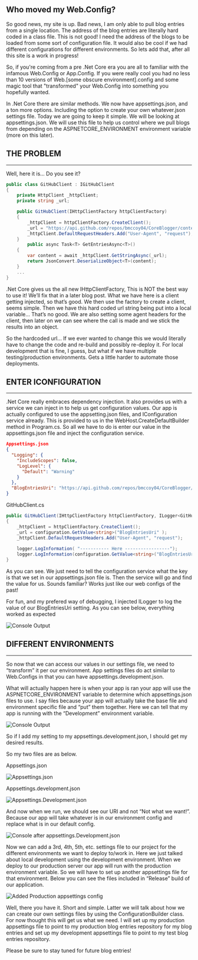 
<!---
    ::::
    ::  Author: Bryan McCoy
    ::  Title: Who moved my Web.Config?
    ::  Date: 1/20/2019
    ::  Tags: How to, Configuration, .Net Core
    ::  Live: Yes
    ::::
--->
## Who moved my Web.Config?

So good news, my site is up.  Bad news, I am only able to pull blog entries from a single location.  The address of the blog entries are literally hard coded in a class file.  This is not good!  I need the address of the blogs to be loaded from some sort of configuration file.  It would also be cool if we had different configurations for different environments.  So lets add that, after all this site is a work in progress!

So, if you're coming from a pre .Net Core era you are all to familiar with the infamous Web.Config or App.Config.  If you were really cool you had no less than 10 versions of Web.[some obscure environment].config and some magic tool that "transformed" your Web.Config into something you hopefully wanted.  

In .Net Core there are similar methods.  We now have appsettings.json, and a ton more options.  Including the option to create your own whatever.json settings file.  Today we are going to keep it simple.  We will be looking at appsettings.json.  We will use this file to help us control where we pull blogs from depending on the ASPNETCORE_ENVIRONMENT environment variable (more on this later). 
<!--- End Preview --->

## THE PROBLEM
---
Well, here it is… Do you see it?
``` c#
public class GitHubClient : IGitHubClient
{
    private HttpClient _httpClient;
    private string _url;

    public GitHubClient(IHttpClientFactory httpClientFactory)
    {
        _httpClient = httpClientFactory.CreateClient();
        _url = "https://api.github.com/repos/bmccoy04/CoreBlogger/contents/BlogEntries/"; 
        _httpClient.DefaultRequestHeaders.Add("User-Agent", "request");
    }
        public async Task<T> GetEntriesAsync<T>()
    {
        var content = await _httpClient.GetStringAsync(_url);                
        return JsonConvert.DeserializeObject<T>(content);
    }
    ...
}
```

.Net Core gives us the all new IHttpClientFactory,  This is NOT the best way to use it! We’ll fix that in a later blog post.  What we have here is a client getting injected, so that’s good.  We then use the factory to create a client, seems simple.  Then we have this hard coded url string being put into a local variable... That’s no good.  We are also setting some agent headers for the client, then later on we can see where the call is made and we stick the results into an object.

So the hardcoded url... If we ever wanted to change this we would literally have to change the code and re-build and possibly re-deploy it.  For local development that is fine, I guess, but what if we have multiple testing/production environments.  Gets a little harder to automate those deployments.


## ENTER ICONFIGURATION
---
.Net Core really embraces dependency injection.  It also provides us with a service we can inject in to help us get configuration values.  Our app is actually configured to use the appsetting.json files, and IConfiguration service already.  This is provided to us in the WebHost.CreateDefaultBuilder method in Program.cs.  So all we have to do is enter our value in the appsettings.json file and inject the configuration service.

``` json
Appsettings.json
{
  "Logging": {
    "IncludeScopes": false,
    "LogLevel": {
      "Default": "Warning"
    }
  },
  "BlogEntriesUri": "https://api.github.com/repos/bmccoy04/CoreBlogger/contents/BlogEntries/"
}
```

GitHubClient.cs

``` c#
public GitHubClient(IHttpClientFactory httpClientFactory, ILogger<GitHubClient> logger, IConfiguration configuration)
{
    _httpClient = httpClientFactory.CreateClient();
    _url = configuration.GetValue<string>("BlogEntriesUri" );
    _httpClient.DefaultRequestHeaders.Add("User-Agent", "request");
    
    logger.LogInformation( "----------- Here -----------------");
    logger.LogInformation(configuration.GetValue<string>("BlogEntriesUri"));
}
```


As you can see.  We just need to tell the configuration service what the key is that we set in our appsettings.json file is.  Then the service will go and find the value for us.  Sounds familiar?  Works just like our web configs of the past!

For fun, and my prefered way of debugging, I injected ILogger<GitHubClient> to log the value of our BlogEntriesUri setting. As you can see below, everything worked as expected

![Console Output](https://i.imgur.com/8B0jhCd.pnghttps://imgur.com/8B0jhCd)


## DIFFERENT ENVIRONMENTS
---
So now that we can access our values in our settings file, we need to “transform” it per our environment.  App settings files do act similar to Web.Configs in that you can have appsettings.development.json.

What will actually happen here is when your app is ran your app will use the ASPNETCORE_ENVIRONMENT variable to determine which appsettings.json files to use.  I say files because your app will actually take the base file and environment specific file and “put” them together.  Here we can tell that my app is running with the “Development” environment variable. 

![Console Output](https://i.imgur.com/bH77H03.png)

So if I add my setting to my appsettings.development.json, I should get my desired results.

So my two files are as below.

Appsettings.json

![Appsettings.json](https://i.imgur.com/3uHFmFj.png)

Appsettings.development.json

![Appsettings.Development.json](https://i.imgur.com/2PPGkdd.png)

And now when we run, we should see our URI and not “Not what we want!”.  Because our app will take whatever is in our environment config and replace what is in our default config.

![Console after appsettings.Development.json](https://i.imgur.com/5BluWR1.png)

Now we can add a 3rd, 4th, 5th, etc. settings file to our project for the different environments we want to deploy to/work in.  Here we just talked about local development using the development environment.  When we deploy to our production server our app will run with the production environment variable.  So we will have to set up another appsettings file for that environment.  Below you can see the files included in “Release” build of our application.  

![Added Production appsettings config](https://i.imgur.com/qyjxlPU.png)

Well, there you have it.  Short and simple. Latter we will talk about how we can create our own settings files by using the ConfigurationBuilder class.  For now thought this will get us what we need.  I will set up my production appsettings file to point to my production blog entries repository for my blog entries and set up my development appsettings file to point to my test blog entries repository.

Please be sure to stay tuned for future blog entries!
